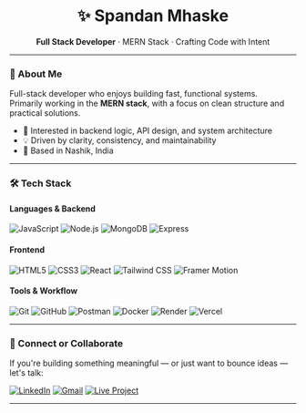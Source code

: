 <!-- GitHub Profile README for Spandan Mhaske -->

<h1 align="center">✨ Spandan Mhaske</h1>

<p align="center">
  <strong>Full Stack Developer</strong> · MERN Stack · Crafting Code with Intent  
</p>

---

### 💫 About Me

Full-stack developer who enjoys building fast, functional systems.  
Primarily working in the **MERN stack**, with a focus on clean structure and practical solutions.

- 🧩 Interested in backend logic, API design, and system architecture  
- 💡 Driven by clarity, consistency, and maintainability  
- 📍 Based in Nashik, India

---

### 🛠 Tech Stack

#### **Languages & Backend**
![JavaScript](https://img.shields.io/badge/JavaScript-FFD600?style=for-the-badge&logo=javascript&logoColor=black)
![Node.js](https://img.shields.io/badge/Node.js-3C873A?style=for-the-badge&logo=nodedotjs&logoColor=white)
![MongoDB](https://img.shields.io/badge/MongoDB-10AA50?style=for-the-badge&logo=mongodb&logoColor=white)
![Express](https://img.shields.io/badge/Express-303030?style=for-the-badge&logo=express&logoColor=white)

#### **Frontend**
![HTML5](https://img.shields.io/badge/HTML5-e44d26?style=for-the-badge&logo=html5&logoColor=white)
![CSS3](https://img.shields.io/badge/CSS3-264de4?style=for-the-badge&logo=css3&logoColor=white)
![React](https://img.shields.io/badge/React-20232A?style=for-the-badge&logo=react&logoColor=61DAFB)
![Tailwind CSS](https://img.shields.io/badge/Tailwind_CSS-38BDF8?style=for-the-badge&logo=tailwindcss&logoColor=white)
![Framer Motion](https://img.shields.io/badge/Framer_Motion-1f1f1f?style=for-the-badge&logo=framer&logoColor=white)

#### **Tools & Workflow**
![Git](https://img.shields.io/badge/Git-F1502F?style=for-the-badge&logo=git&logoColor=white)
![GitHub](https://img.shields.io/badge/GitHub-181717?style=for-the-badge&logo=github&logoColor=white)
![Postman](https://img.shields.io/badge/Postman-E85828?style=for-the-badge&logo=postman&logoColor=white)
![Docker](https://img.shields.io/badge/Docker-0db7ed?style=for-the-badge&logo=docker&logoColor=white)
![Render](https://img.shields.io/badge/Render-1F2937?style=for-the-badge&logo=render&logoColor=white)
![Vercel](https://img.shields.io/badge/Vercel-000000?style=for-the-badge&logo=vercel&logoColor=white)

---

### 📡 Connect or Collaborate

If you're building something meaningful — or just want to bounce ideas — let's talk:

[![LinkedIn](https://img.shields.io/badge/LinkedIn-0A66C2?style=for-the-badge&logo=linkedin&logoColor=white)](https://www.linkedin.com/in/spandanmhaske/)
[![Gmail](https://img.shields.io/badge/Gmail-EA4335?style=for-the-badge&logo=gmail&logoColor=white)](mailto:spandanmhaske@gmail.com)
[![Live Project](https://img.shields.io/badge/Accessibility_Analyzer-000000?style=for-the-badge&logo=vercel&logoColor=white)](https://accessibility-analyzer-v3.vercel.app)


---

